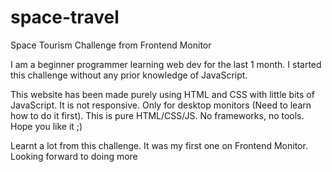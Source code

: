 # space-travel
Space Tourism Challenge from Frontend Monitor

I am a beginner programmer learning web dev for the last 1 month.
I started this challenge without any prior knowledge of JavaScript.

This website has been made purely using HTML and CSS with little bits of JavaScript.
It is not responsive. Only for desktop monitors (Need to learn how to do it first).
This is pure HTML/CSS/JS. No frameworks, no tools.
Hope you like it ;)

Learnt a lot from this challenge. It was my first one on Frontend Monitor.
Looking forward to doing more
